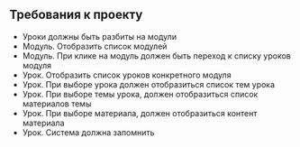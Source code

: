 ## Требования к проекту

- Уроки должны быть разбиты на модули
- Модуль. Отобразить список модулей
- Модуль. При клике на модуль должен быть переход к списку уроков модуля
- Урок. Отобразить список уроков конкретного модуля
- Урок. При выборе урока должен отобразиться список тем урока
- Урок. При выборе темы урока, должен отобразиться список материалов темы
- Урок. При выборе материала, должен отобразиться контент материала
- Урок. Система должна запомнить
